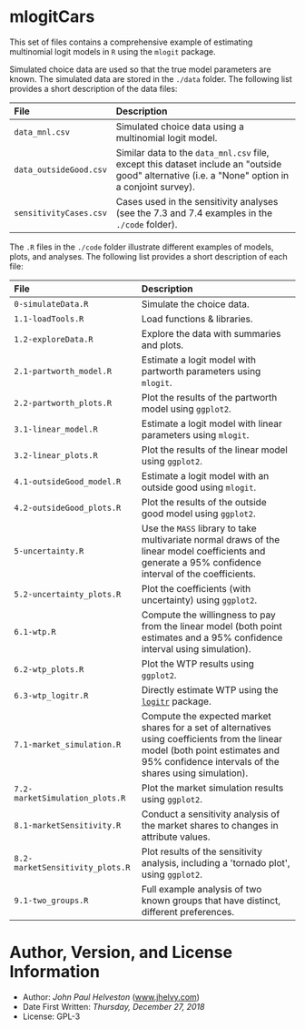 # mlogitCars

This set of files contains a comprehensive example of estimating multinomial logit models in `R` using the `mlogit` package.

Simulated choice data are used so that the true model parameters are known. The simulated data are stored in the `./data` folder. The following list provides a short description of the data files:

|    File       |    Description    |
|:-----------------|:------------------|
|`data_mnl.csv` | Simulated choice data using a multinomial logit model.|
|`data_outsideGood.csv` | Similar data to the `data_mnl.csv` file, except this dataset include an "outside good" alternative (i.e. a "None" option in a conjoint survey).|
|`sensitivityCases.csv` | Cases used in the sensitivity analyses (see the 7.3 and 7.4 examples in the `./code` folder).|

The `.R` files in the `./code` folder illustrate different examples of models, plots, and analyses. The following list provides a short description of each file:

|    File       |    Description    |
|:-----------------|:------------------|
|`0-simulateData.R`       | Simulate the choice data.|
|`1.1-loadTools.R`        | Load functions & libraries.|
|`1.2-exploreData.R`      | Explore the data with summaries and plots.|
|`2.1-partworth_model.R`  | Estimate a logit model with partworth parameters using `mlogit`.|
|`2.2-partworth_plots.R`  | Plot the results of the partworth model using `ggplot2`.|
|`3.1-linear_model.R`     | Estimate a logit model with linear parameters using `mlogit`.||
|`3.2-linear_plots.R`     | Plot the results of the linear model using `ggplot2`.|
|`4.1-outsideGood_model.R`| Estimate a logit model with an outside good using `mlogit`.||
|`4.2-outsideGood_plots.R`| Plot the results of the outside good model using `ggplot2`.|
|`5-uncertainty.R`        | Use the `MASS` library to take multivariate normal draws of the linear model coefficients and generate a 95% confidence interval of the coefficients.|
|`5.2-uncertainty_plots.R`| Plot the coefficients (with uncertainty) using `ggplot2`.|
|`6.1-wtp.R`                | Compute the willingness to pay from the linear model (both point estimates and a 95% confidence interval using simulation).|
|`6.2-wtp_plots.R`| Plot the WTP results using `ggplot2`.|
|`6.3-wtp_logitr.R`| Directly estimate WTP using the [`logitr`](https://github.com/jhelvy/logitr) package.|
|`7.1-market_simulation.R`  | Compute the expected market shares for a set of alternatives using coefficients from the linear model (both point estimates and 95% confidence intervals of the shares using simulation).|
|`7.2-marketSimulation_plots.R`| Plot the market simulation results using `ggplot2`.|
|`8.1-marketSensitivity.R`| Conduct a sensitivity analysis of the market shares to changes in attribute values.|
|`8.2-marketSensitivity_plots.R`| Plot results of the sensitivity analysis, including a 'tornado plot', using `ggplot2`.|
|`9.1-two_groups.R`| Full example analysis of two known groups that have distinct, different preferences.|

# Author, Version, and License Information
- Author: *John Paul Helveston* (www.jhelvy.com)
- Date First Written: *Thursday, December 27, 2018*
- License: GPL-3
